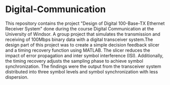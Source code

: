 # Digital-Communication
This repository contains the project "Design of Digital 100-Base-TX Ethernet Receiver System" done during the course Digital Communication at the University of Windsor.
A group project that simulates the transmission and receiving of 100Mbps binary data with a digital transceiver system.The design part of this project was to create a simple decision feedback slicer and a timing recovery function using MATLAB. The slicer reduces the impact of error propagation and inter symbol interference (ISI). Additionally, the timing recovery adjusts the sampling phase to achieve symbol synchronization. The findings were the output from the transceiver system distributed into three symbol levels and symbol synchronization with less dispersion. 
